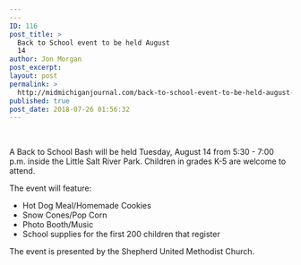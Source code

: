```yaml
---
---
ID: 116
post_title: >
  Back to School event to be held August
  14
author: Jon Morgan
post_excerpt:
layout: post
permalink: >
  http://midmichiganjournal.com/back-to-school-event-to-be-held-august-14
published: true
post_date: 2018-07-26 01:56:32
---
```

&nbsp;

A Back to School Bash will be held Tuesday, August 14 from 5:30 - 7:00 p.m. inside the Little Salt River Park. Children in grades K-5 are welcome to attend.

The event will feature:
<ul>
 	<li>Hot Dog Meal/Homemade Cookies</li>
 	<li>Snow Cones/Pop Corn</li>
 	<li>Photo Booth/Music</li>
 	<li>School supplies for the first 200 children that register</li>
</ul>
The event is presented by the Shepherd United Methodist Church.